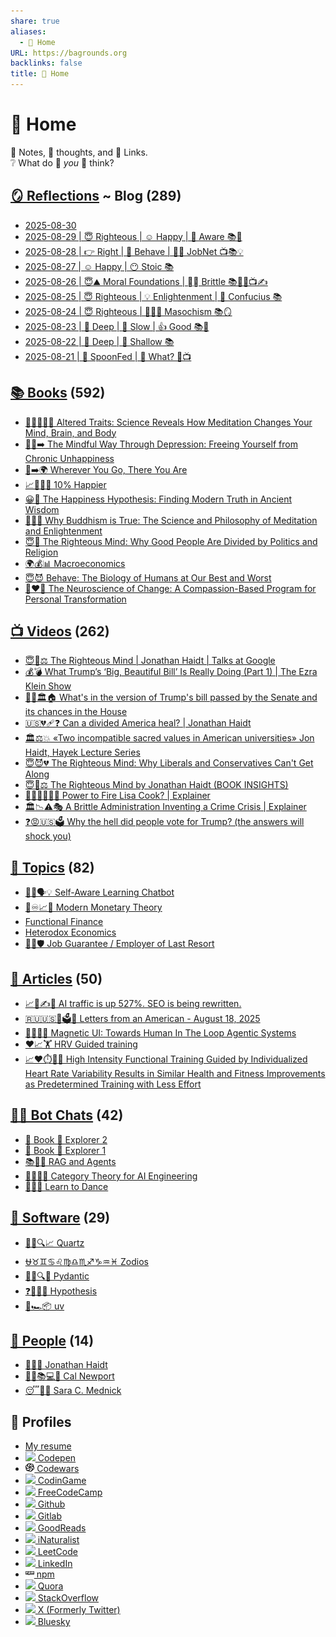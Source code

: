```yaml
---
share: true
aliases:
  - 🏡 Home
URL: https://bagrounds.org
backlinks: false
title: 🏡 Home
---
```

# 🏡 Home  
📑 Notes, 💭 thoughts, and 🔗 Links.  
❔ What do 🫵 _you_ 🤔 think?  
  
## [🪞 Reflections](./reflections/index.md) ~ Blog (289)  
- [2025-08-30](./reflections/2025-08-30.md)  
- [2025-08-29 | 😇 Righteous | ☺️ Happy | 👀 Aware 📚🌌](./reflections/2025-08-29.md)  
- [2025-08-28 | 👉 Right | 🐒 Behave | 💼🛟 JobNet 📺📚💡](./reflections/2025-08-28.md)  
- [2025-08-27 | ☺️ Happy | 😶 Stoic 📚](./reflections/2025-08-27.md)  
- [2025-08-26 | 😇⛰️ Moral Foundations | ⛓️‍💥 Brittle 📚🌌👥📺✍️](./reflections/2025-08-26.md)  
- [2025-08-25 | 😇 Righteous | 💡 Enlightenment | 📜 Confucius 📚](./reflections/2025-08-25.md)  
- [2025-08-24 | 😇 Righteous | 🏋🏼‍♀️ Masochism 📚🪞](./reflections/2025-08-24.md)  
- [2025-08-23 | 🤿 Deep | 🐌 Slow | 👍 Good 📚👥](./reflections/2025-08-23.md)  
- [2025-08-22 | 🤿 Deep | 📱 Shallow 📚](./reflections/2025-08-22.md)  
- [2025-08-21 | 🥄 SpoonFed | 🤯 What? 🌌📺](./reflections/2025-08-21.md)  
  
  
## [📚 Books](./books/index.md) (592)  
- [🔬🧘🏼‍♀️🧠 Altered Traits: Science Reveals How Meditation Changes Your Mind, Brain, and Body](./books/altered-traits-science-reveals-how-meditation-changes-your-mind-brain-and-body.md)  
- [🧘😞➡️ The Mindful Way Through Depression: Freeing Yourself from Chronic Unhappiness](./books/the-mindful-way-through-depression-freeing-yourself-from-chronic-unhappiness.md)  
- [👣➡️🌍 Wherever You Go, There You Are](./books/wherever-you-go-there-you-are.md)  
- [📈🧘🏼‍♀️ 10% Happier](./books/10-percent-happier.md)  
- [😀📜 The Happiness Hypothesis: Finding Modern Truth in Ancient Wisdom](./books/the-happiness-hypothesis-finding-modern-truth-in-ancient-wisdom.md)  
- [🧘🧠✅ Why Buddhism is True: The Science and Philosophy of Meditation and Enlightenment](./books/why-buddhism-is-true-the-science-and-philosophy-of-meditation-and-enlightenment.md)  
- [😇🧠 The Righteous Mind: Why Good People Are Divided by Politics and Religion](./books/the-righteous-mind.md)  
- [🌍💰📊 Macroeconomics](./books/macroeconomics.md)  
- [😇😈 Behave: The Biology of Humans at Our Best and Worst](./books/behave-the-biology-of-humans-at-our-best-and-worst.md)  
- [🧠❤️🔄 The Neuroscience of Change: A Compassion-Based Program for Personal Transformation](./books/the-neuroscience-of-change-a-compassion-based-program-for-personal-transformation.md)  
  
  
## [📺 Videos](./videos/index.md) (262)  
- [😇🧠⚖️ The Righteous Mind | Jonathan Haidt | Talks at Google](./videos/the-righteous-mind-jonathan-haidt-talks-at-google.md)  
- [💰💣 What Trump’s ‘Big, Beautiful Bill’ Is Really Doing (Part 1) | The Ezra Klein Show](./videos/what-trumps-big-beautiful-bill-is-really-doing-part-1-the-ezra-klein-show.md)  
- [👹📜🏛️🏠 What's in the version of Trump's bill passed by the Senate and its chances in the House](./videos/whats-in-the-version-of-trumps-bill-passed-by-the-senate-and-its-chances-in-the-house.md)  
- [🇺🇸💔🩹❓ Can a divided America heal? | Jonathan Haidt](./videos/can-a-divided-america-heal-jonathan-haidt.md)  
- [🏛️⚖️💥 «Two incompatible sacred values in American universities» Jon Haidt, Hayek Lecture Series](./videos/two-incompatible-sacred-values-in-american-universities-jon-haidt-hayek-lecture-series.md)  
- [😇😈💔 The Righteous Mind: Why Liberals and Conservatives Can't Get Along](./videos/the-righteous-mind-why-liberals-and-conservatives-cant-get-along.md)  
- [😇🧠⚖️ The Righteous Mind by Jonathan Haidt (BOOK INSIGHTS)](./videos/the-righteous-mind-by-jonathan-haidt-book-insights.md)  
- [👨‍⚖️🚫👩🏿‍💼 Power to Fire Lisa Cook? | Explainer](./videos/does-trump-have-the-power-to-fire-lisa-cook-explainer.md)  
- [🏛️📉⚠️🎭 A Brittle Administration Inventing a Crime Crisis | Explainer](./videos/a-brittle-administration-inventing-a-crime-crisis-explainer.md)  
- [❓😡🇺🇸🗳️ Why the hell did people vote for Trump? (the answers will shock you)](./videos/why-the-hell-did-people-vote-for-trump-the-answers-will-shock-you.md)  
  
  
## [🌌 Topics](./topics/index.md) (82)  
- [🧠🤖🗣️💡 Self-Aware Learning Chatbot](./topics/self-aware-learning-chatbot.md)  
- [🏦♾️📈💸 Modern Monetary Theory](./topics/modern-monetary-theory.md)  
- [Functional Finance](./topics/functional-finance.md)  
- [Heterodox Economics](./topics/heterodox-economics.md)  
- [🧑‍💼🛡️ Job Guarantee / Employer of Last Resort](./topics/job-guarantee-employer-of-last-resort.md)  
  
  
## [📄  Articles](./articles/index.md) (50)  
- [📈🤖✍️🔄 AI traffic is up 527%. SEO is being rewritten.](./articles/ai-traffic-is-up-527-percent-seo-is-being-rewritten.md)  
- [🇷🇺🇺🇸👹🗳️💸 Letters from an American - August 18, 2025](./articles/letters-from-an-american-august-18-2025.md)  
- [🧲🧑‍💻🤖 Magnetic UI: Towards Human In The Loop Agentic Systems](./articles/magentic-ui-towards-human-in-the-loop-agentic-systems.md)  
- [❤️📈🏋️ HRV Guided training](./articles/hrv-guided-training.md)  
- [📈❤️⏱️💪🧘 High Intensity Functional Training Guided by Individualized Heart Rate Variability Results in Similar Health and Fitness Improvements as Predetermined Training with Less Effort](./articles/high-intensity-functional-training-guided-by-individualized-heart-rate-variability-results-in-similar-health-and-fitness-improvements-as-predetermined-training-with-less-effort.md)  
  
  
## [🤖💬 Bot Chats](./bot-chats/index.md) (42)  
- [📖 Book 🧭 Explorer 2](./bot-chats/book-explorer-2.md)  
- [📖 Book 🧭 Explorer 1](./bot-chats/book-explorer-1.md)  
- [📚🤖💬 RAG and Agents](./bot-chats/rag-and-agents.md)  
- [📐🔗🤖🧠 Category Theory for AI Engineering](./bot-chats/category-theory-for-ai-engineering.md)  
- [💃🕺🎶 Learn to Dance](./bot-chats/learn-to-dance.md)  
  
  
## [💾 Software](./software/index.md) (29)  
- [💎🔬🔍📈 Quartz](./software/quartz.md)  
- [⛎♉️♊️♋️♌️♍️♎️♏️♐️♑️♒️♓️ Zodios](./software/zodios.md)  
- [🐍📜🔍✅ Pydantic](./software/pydantic.md)  
- [❓🧪✅🤔 Hypothesis](./software/hypothesis.md)  
- [🐍🏎️📦 uv](./software/uv.md)  
  
  
## [👥 People](./people/index.md) (14)  
- [🧠🤝🐘 Jonathan Haidt](./people/jonathan-haidt.md)  
- [👨‍🏫📚💻🤔 Cal Newport](./people/cal-newport.md)  
- [😴🧠🌃 Sara C. Mednick](./people/sara-c-mednick.md)  
  
  
## 🔗 Profiles  
- [My resume](./topics/my-resume.md)  
- <a href="http://codepen.io/bagrounds"><img style="height:1em; margin:0;" src="https://simpleicons.org/icons/codepen.svg"/> Codepen</a>  
- <a href="http://www.codewars.com/users/bagrounds"><img style="height:1em; margin:0;" src="https://raw.githubusercontent.com/bagrounds/icons/master/codewars.svg"/> Codewars</a>  
- <a href="https://www.codingame.com/profile/0d172b10ecb72b81c2bb2646e8be9d8a8930706"><img style="height:1em; margin:0;" src="https://simpleicons.org/icons/codingame.svg"/> CodinGame</a>  
- <a href="http://freecodecamp.com/bagrounds"><img style="height:1em; margin:0;" src="https://simpleicons.org/icons/freecodecamp.svg"/> FreeCodeCamp</a>  
- <a href="https://github.com/bagrounds"><img style="height:1em; margin:0;" src="https://simpleicons.org/icons/github.svg"/> Github</a>  
- <a href="http://gitlab.com/bagrounds"><img style="height:1em; margin:0;" src="https://simpleicons.org/icons/gitlab.svg"/> Gitlab</a>  
- <a href="http://goodreads.com/bagrounds"><img style="height:1em; margin:0;" src="https://simpleicons.org/icons/goodreads.svg"/> GoodReads</a>  
- <a href="https://www.inaturalist.org/people/8822063"><img style="height:1em; margin:0;" src="https://static.inaturalist.org/wiki_page_attachments/3154-original.png"/> iNaturalist</a>  
- <a href="https://leetcode.com/u/bagrounds"><img style="height:1em; margin:0;" src="https://simpleicons.org/icons/leetcode.svg"/> LeetCode</a>  
- <a href="https://linkedin.com/in/bagrounds"><img style="height:1em; margin:0;" src="https://simpleicons.org/icons/linkedin.svg"/> LinkedIn</a>  
- <a href="http://www.npmjs.com/~bagrounds"><img style="height:1em; margin:0;" src="https://raw.githubusercontent.com/bagrounds/icons/master/npm.svg"/> npm</a>  
- <a href="https://www.quora.com/profile/Bryan-Grounds"><img style="height:1em; margin:0;" src="https://simpleicons.org/icons/quora.svg"/> Quora</a>  
- <a href="http://stackoverflow.com/users/2081363/bagrounds"><img style="height:1em; margin:0;" src="https://simpleicons.org/icons/stackoverflow.svg"/> StackOverflow</a>  
- <a href="https://twitter.com/bagrounds"><img style="height:1em; margin:0;" src="https://simpleicons.org/icons/x.svg"/> X (Formerly Twitter)</a>  
- <a href="https://bsky.app/profile/bagrounds.bsky.social"><img style="height:1em; margin:0;" src="https://simpleicons.org/icons/bluesky.svg"/> Bluesky</a>